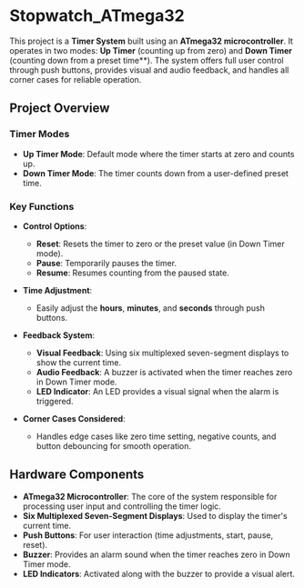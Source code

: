 # Stopwatch_ATmega32

This project is a **Timer System** built using an **ATmega32 microcontroller**. It operates in two modes: **Up Timer** (counting up from zero) and **Down Timer** (counting down from a preset time**).
The system offers full user control through push buttons, provides visual and audio feedback, and handles all corner cases for reliable operation.

## Project Overview

### Timer Modes

- **Up Timer Mode**: Default mode where the timer starts at zero and counts up.
- **Down Timer Mode**: The timer counts down from a user-defined preset time.

### Key Functions

- **Control Options**:
  - **Reset**: Resets the timer to zero or the preset value (in Down Timer mode).
  - **Pause**: Temporarily pauses the timer.
  - **Resume**: Resumes counting from the paused state.
  
- **Time Adjustment**:
  - Easily adjust the **hours**, **minutes**, and **seconds** through push buttons.

- **Feedback System**:
  - **Visual Feedback**: Using six multiplexed seven-segment displays to show the current time.
  - **Audio Feedback**: A buzzer is activated when the timer reaches zero in Down Timer mode.
  - **LED Indicator**: An LED provides a visual signal when the alarm is triggered.

- **Corner Cases Considered**:
  - Handles edge cases like zero time setting, negative counts, and button debouncing for smooth operation.

## Hardware Components

- **ATmega32 Microcontroller**: The core of the system responsible for processing user input and controlling the timer logic.
- **Six Multiplexed Seven-Segment Displays**: Used to display the timer's current time.
- **Push Buttons**: For user interaction (time adjustments, start, pause, reset).
- **Buzzer**: Provides an alarm sound when the timer reaches zero in Down Timer mode.
- **LED Indicators**: Activated along with the buzzer to provide a visual alert.



